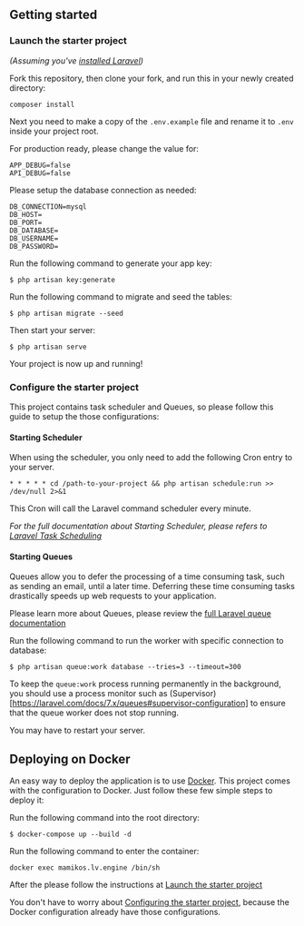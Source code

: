 ## Getting started

### Launch the starter project

*(Assuming you've [installed Laravel](https://laravel.com/docs/7.x/installation))*

Fork this repository, then clone your fork, and run this in your newly created directory:

```
composer install
```

Next you need to make a copy of the `.env.example` file and rename it to `.env` inside your project root.

For production ready, please change the value for:
```
APP_DEBUG=false
API_DEBUG=false
```

Please setup the database connection as needed:
```
DB_CONNECTION=mysql
DB_HOST=
DB_PORT=
DB_DATABASE=
DB_USERNAME=
DB_PASSWORD=
```

Run the following command to generate your app key:
```
$ php artisan key:generate
```

Run the following command to migrate and seed the tables:
```
$ php artisan migrate --seed
```

Then start your server:
```
$ php artisan serve
```

Your project is now up and running!

### Configure the starter project

This project contains task scheduler and Queues, so please follow this guide to setup the those configurations:

#### Starting Scheduler
When using the scheduler, you only need to add the following Cron entry to your server.
```
* * * * * cd /path-to-your-project && php artisan schedule:run >> /dev/null 2>&1
```
This Cron will call the Laravel command scheduler every minute.

*For the full documentation about Starting Scheduler, please refers to [Laravel Task Scheduling](https://laravel.com/docs/7.x/scheduling#introduction)*

#### Starting Queues
Queues allow you to defer the processing of a time consuming task, such as sending an email, until a later time. Deferring these time consuming tasks drastically speeds up web requests to your application.

Please learn more about Queues, please review the [full Laravel queue documentation](https://laravel.com/docs/7.x/queues)

Run the following command to run the worker with specific connection to database:
```
$ php artisan queue:work database --tries=3 --timeout=300
```

To keep the `queue:work` process running permanently in the background, you should use a process monitor such as (Supervisor)[https://laravel.com/docs/7.x/queues#supervisor-configuration] to ensure that the queue worker does not stop running.

You may have to restart your server.

## Deploying on Docker

An easy way to deploy the application is to use [Docker](https://www.docker.com/). This project comes with the configuration to Docker. Just follow these few simple steps to deploy it:

Run the following command into the root directory:
```
$ docker-compose up --build -d
```

Run the following command to enter the container:
```
docker exec mamikos.lv.engine /bin/sh
```

After the please follow the instructions at [Launch the starter project](#launch-the-starter-project)

You don't have to worry about [Configuring the starter project](#configuring-the-starter-project), because the Docker configuration already have those configurations.